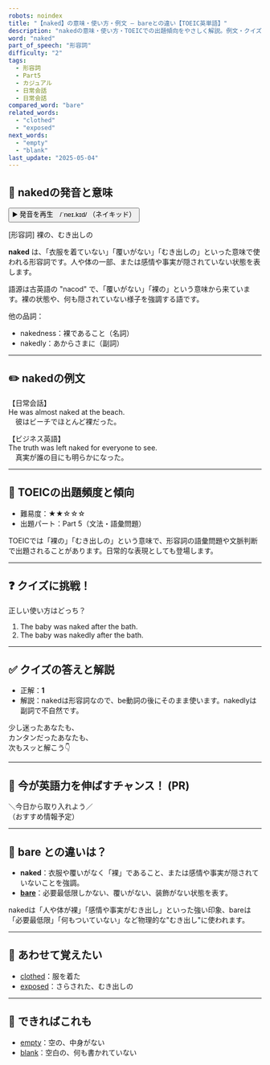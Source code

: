 ```yaml
---
robots: noindex
title: "【naked】の意味・使い方・例文 ― bareとの違い【TOEIC英単語】"
description: "nakedの意味・使い方・TOEICでの出題傾向をやさしく解説。例文・クイズ付きでbareとの違いもわかりやすく学べます。"
word: "naked"
part_of_speech: "形容詞"
difficulty: "2"
tags:
  - 形容詞
  - Part5
  - カジュアル
  - 日常会話
  - 日常会話
compared_word: "bare"
related_words:
  - "clothed"
  - "exposed"
next_words:
  - "empty"
  - "blank"
last_update: "2025-05-04"
---
```


## 🔰 nakedの発音と意味

<button class="play-audio" onclick="playTTS('naked')">
  <span class="play-audio-main">
    ▶️ 発音を再生　/ˈneɪ.kɪd/
  </span>
  <span class="play-audio-sub">
    （ネイキッド）
  </span>
</button>

[形容詞] 裸の、むき出しの

**naked** は、「衣服を着ていない」「覆いがない」「むき出しの」といった意味で使われる形容詞です。人や体の一部、または感情や事実が隠されていない状態を表します。

語源は古英語の "nacod" で、「覆いがない」「裸の」という意味から来ています。裸の状態や、何も隠されていない様子を強調する語です。

他の品詞：  
- nakedness：裸であること（名詞）
- nakedly：あからさまに（副詞）

---

## ✏️ nakedの例文

【日常会話】  
He was almost naked at the beach.  
　彼はビーチでほとんど裸だった。

【ビジネス英語】  
The truth was left naked for everyone to see.  
　真実が誰の目にも明らかになった。

---

## 🎯 TOEICの出題頻度と傾向

- 難易度：★★☆☆☆
- 出題パート：Part 5（文法・語彙問題）

TOEICでは「裸の」「むき出しの」という意味で、形容詞の語彙問題や文脈判断で出題されることがあります。日常的な表現としても登場します。

---

## ❓ クイズに挑戦！

正しい使い方はどっち？

1. The baby was naked after the bath.  
2. The baby was nakedly after the bath.

---

## ✅ クイズの答えと解説

- 正解：**1**
- 解説：nakedは形容詞なので、be動詞の後にそのまま使います。nakedlyは副詞で不自然です。

少し迷ったあなたも、  
カンタンだったあなたも、  
次もスッと解こう👇️

---

## 🚀 今が英語力を伸ばすチャンス！ (PR)

<div class="info-center">
＼今日から取り入れよう／<br>  
（おすすめ情報予定）
</div>

---

## 🤔  bare との違いは？

- **naked**：衣服や覆いがなく「裸」であること、または感情や事実が隠されていないことを強調。
- **[bare](/word/bare)**：必要最低限しかない、覆いがない、装飾がない状態を表す。

nakedは「人や体が裸」「感情や事実がむき出し」といった強い印象、bareは「必要最低限」「何もついていない」など物理的な"むき出し"に使われます。

---

## 🧩 あわせて覚えたい

- [clothed](/word/clothed)：服を着た
- [exposed](/word/exposed)：さらされた、むき出しの

---

## 📖 できればこれも

- [empty](/word/empty)：空の、中身がない
- [blank](/word/blank)：空白の、何も書かれていない

<!-- cvid: aid27_bid21 -->
